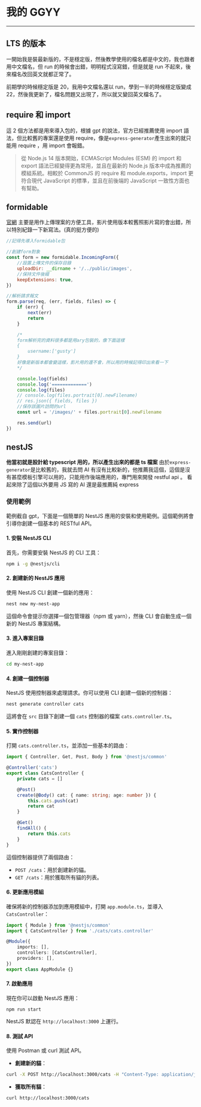 # 我的 GGYY

---

## LTS 的版本

一開始我是裝最新版的，不是穩定版，然後教學使用的檔名都是中文的，我也跟者用中文檔名，但 run 的時候會出錯，明明程式沒寫錯，但是就是 run 不起來，後來檔名改回英文就都正常了。

前期學的時候穩定版是 20，我用中文檔名還以 run，學到一半的時候穩定版變成 22，然後我更新了，檔名問題又出現了，所以就又變回英文檔名了。

## require 和 import

這 2 個方法都是用來導入包的，根據 gpt 的說法，官方已經推薦使用 import 語法，但比較舊的專案還是使用 require，像是`express-generator`產生出來的就只能用 require ，用 import 會報錯。

> 從 Node.js 14 版本開始，ECMAScript Modules (ESM) 的 import 和 export 語法已經變得更為常用，並且在最新的 Node.js 版本中成為推薦的模組系統。相較於 CommonJS 的 require 和 module.exports，import 更符合現代 JavaScript 的標準，並且在前後端的 JavaScript 一致性方面也有幫助。

## formidable

[官網](https://www.npmjs.com/package/formidable '官網')
主要是用作上傳理案的方便工具，影片使用版本較舊照影片寫的會出錯，所以特別紀錄一下新寫法。(真的挺方便的)

```javascript
//記得先導入formidable包

//創建form對象
const form = new formidable.IncomingForm({
    //設置上傳文件的保存目錄
    uploadDir: __dirname + '/../public/images',
    //保持文件後綴
    keepExtensions: true,
})

//解析請求報文
form.parse(req, (err, fields, files) => {
    if (err) {
        next(err)
        return
    }

    /*
    form解析完的資料很多都是用ary包裝的，像下面這樣
    {
        username:['gusty']
    }
    好像是新版本都會變這樣，影片用的還不會，所以用的時候記得印出來看一下
    */

    console.log(fields)
    console.log('=============')
    console.log(files)
    // console.log(files.portrait[0].newFilename)
    // res.json({ fields, files })
    //保存該圖片訪問的url
    const url = '/images/' + files.portrait[0].newFilename

    res.send(url)
})
```

## nestJS

**他當初就是設計給 typescript 用的，所以產生出來的都是 ts 檔案**
由於`express-generator`是比較舊的，我就去問 AI 有沒有比較新的，他推薦我這個，這個是沒有甚麼模板引擎可以用的，只能用作後端應用的，專門用來開發 restful api 。
看起來除了這個以外要用 JS 寫的 AI 還是最推薦純 express

### 使用範例

範例截自 gpt，下面是一個簡單的 NestJS 應用的安裝和使用範例。這個範例將會引導你創建一個基本的 RESTful API。

#### 1. 安裝 NestJS CLI

首先，你需要安裝 NestJS 的 CLI 工具：

```bash
npm i -g @nestjs/cli
```

#### 2. 創建新的 NestJS 應用

使用 NestJS CLI 創建一個新的應用：

```bash
nest new my-nest-app
```

這個命令會提示你選擇一個包管理器（npm 或 yarn），然後 CLI 會自動生成一個新的 NestJS 專案結構。

#### 3. 進入專案目錄

進入剛剛創建的專案目錄：

```bash
cd my-nest-app
```

#### 4. 創建一個控制器

NestJS 使用控制器來處理請求。你可以使用 CLI 創建一個新的控制器：

```bash
nest generate controller cats
```

這將會在 `src` 目錄下創建一個 `cats` 控制器的檔案 `cats.controller.ts`。

#### 5. 實作控制器

打開 `cats.controller.ts`，並添加一些基本的路由：

```typescript
import { Controller, Get, Post, Body } from '@nestjs/common'

@Controller('cats')
export class CatsController {
    private cats = []

    @Post()
    create(@Body() cat: { name: string; age: number }) {
        this.cats.push(cat)
        return cat
    }

    @Get()
    findAll() {
        return this.cats
    }
}
```

這個控制器提供了兩個路由：

- `POST /cats`：用於創建新的貓。
- `GET /cats`：用於獲取所有貓的列表。

#### 6. 更新應用模組

確保將新的控制器添加到應用模組中，打開 `app.module.ts`，並導入 `CatsController`：

```typescript
import { Module } from '@nestjs/common'
import { CatsController } from './cats/cats.controller'

@Module({
    imports: [],
    controllers: [CatsController],
    providers: [],
})
export class AppModule {}
```

#### 7. 啟動應用

現在你可以啟動 NestJS 應用：

```bash####
npm run start
```

NestJS 默認在 `http://localhost:3000` 上運行。

#### 8. 測試 API

使用 Postman 或 curl 測試 API。

- **創建新的貓**：

```bash
curl -X POST http://localhost:3000/cats -H "Content-Type: application/json" -d '{"name": "Tom", "age": 3}'
```

- **獲取所有貓**：
  
```bash
curl http://localhost:3000/cats
```
